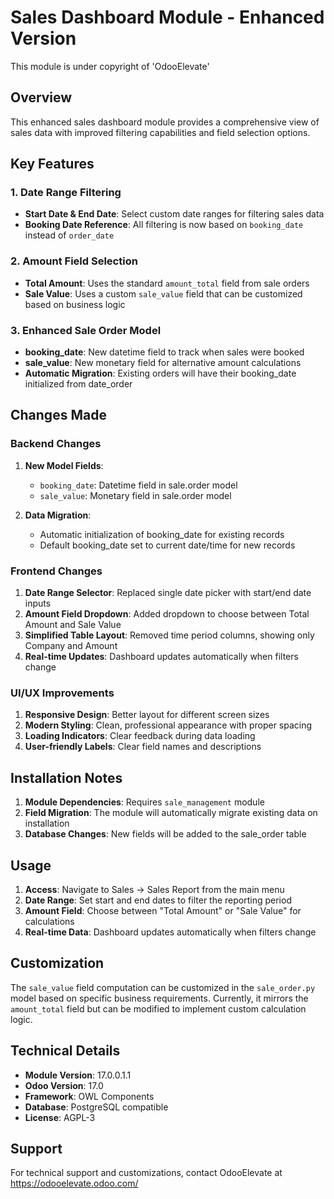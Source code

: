 # Sales Dashboard Module - Enhanced Version

This module is under copyright of 'OdooElevate'

## Overview

This enhanced sales dashboard module provides a comprehensive view of sales data with improved filtering capabilities and field selection options.

## Key Features

### 1. Date Range Filtering
- **Start Date & End Date**: Select custom date ranges for filtering sales data
- **Booking Date Reference**: All filtering is now based on `booking_date` instead of `order_date`

### 2. Amount Field Selection
- **Total Amount**: Uses the standard `amount_total` field from sale orders
- **Sale Value**: Uses a custom `sale_value` field that can be customized based on business logic

### 3. Enhanced Sale Order Model
- **booking_date**: New datetime field to track when sales were booked
- **sale_value**: New monetary field for alternative amount calculations
- **Automatic Migration**: Existing orders will have their booking_date initialized from date_order

## Changes Made

### Backend Changes
1. **New Model Fields**:
   - `booking_date`: Datetime field in sale.order model
   - `sale_value`: Monetary field in sale.order model

2. **Data Migration**:
   - Automatic initialization of booking_date for existing records
   - Default booking_date set to current date/time for new records

### Frontend Changes
1. **Date Range Selector**: Replaced single date picker with start/end date inputs
2. **Amount Field Dropdown**: Added dropdown to choose between Total Amount and Sale Value
3. **Simplified Table Layout**: Removed time period columns, showing only Company and Amount
4. **Real-time Updates**: Dashboard updates automatically when filters change

### UI/UX Improvements
1. **Responsive Design**: Better layout for different screen sizes
2. **Modern Styling**: Clean, professional appearance with proper spacing
3. **Loading Indicators**: Clear feedback during data loading
4. **User-friendly Labels**: Clear field names and descriptions

## Installation Notes

1. **Module Dependencies**: Requires `sale_management` module
2. **Field Migration**: The module will automatically migrate existing data on installation
3. **Database Changes**: New fields will be added to the sale_order table

## Usage

1. **Access**: Navigate to Sales → Sales Report from the main menu
2. **Date Range**: Set start and end dates to filter the reporting period
3. **Amount Field**: Choose between "Total Amount" or "Sale Value" for calculations
4. **Real-time Data**: Dashboard updates automatically when filters change

## Customization

The `sale_value` field computation can be customized in the `sale_order.py` model based on specific business requirements. Currently, it mirrors the `amount_total` field but can be modified to implement custom calculation logic.

## Technical Details

- **Module Version**: 17.0.0.1.1
- **Odoo Version**: 17.0
- **Framework**: OWL Components
- **Database**: PostgreSQL compatible
- **License**: AGPL-3

## Support

For technical support and customizations, contact OdooElevate at https://odooelevate.odoo.com/
